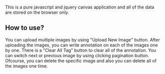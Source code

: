 This is a pure javascript and jquery canvas application and all of the data are stored on the browser only.

How to use?
---
You can upload multiple images by using "Upload New Image" button.
After uploading the images, you can write annotation on each of the images one by one.
There is a "Clear All Tag" button to clear all of the annotation.
You can switch next or previous image by using clicking pagination button.
Ofcourse, you can delete the specific image and also you can delete all of the images one time.